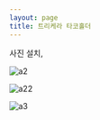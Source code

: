 ```yaml
---
layout: page
title: 트리케라 타코홀더
---
```


사진 설치,

![a2](https://user-images.githubusercontent.com/81041256/192147447-32a57b7e-e26a-4cde-8609-0ad06a4e055e.jpg)

![a22](https://user-images.githubusercontent.com/81041256/192147457-ae0340b6-e858-418d-b632-4adb68738b83.jpg)

![a3](https://user-images.githubusercontent.com/81041256/192147463-3f01d4e5-25ea-4bf1-bbe1-750431ee2c35.jpg)
